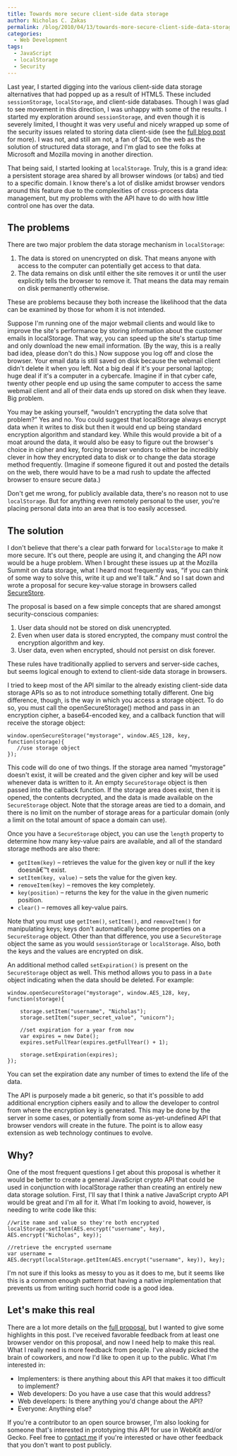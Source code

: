 ```yaml
---
title: Towards more secure client-side data storage
author: Nicholas C. Zakas
permalink: /blog/2010/04/13/towards-more-secure-client-side-data-storage/
categories:
  - Web Development
tags:
  - JavaScript
  - localStorage
  - Security
---
```

Last year, I started digging into the various client-side data storage alternatives that had popped up as a result of HTML5. These included `sessionStorage`, `localStorage`, and client-side databases. Though I was glad to see movement in this direction, I was unhappy with some of the results. I started my exploration around `sessionStorage`, and even though it is severely limited, I thought it was very useful and nicely wrapped up some of the security issues related to storing data client-side (see the [full blog post][1] for more). I was not, and still am not, a fan of SQL on the web as the solution of structured data storage, and I'm glad to see the folks at Microsoft and Mozilla moving in another direction.

That being said, I started looking at `localStorage`. Truly, this is a grand idea: a persistent storage area shared by all browser windows (or tabs) and tied to a specific domain. I know there's a lot of dislike amidst browser vendors around this feature due to the complexities of cross-process data management, but my problems with the API have to do with how little control one has over the data.

## The problems

There are two major problem the data storage mechanism in `localStorage`:

  1. The data is stored on unencrypted on disk. That means anyone with access to the computer can potentially get access to that data.
  2. The data remains on disk until either the site removes it or until the user explicitly tells the browser to remove it. That means the data may remain on disk permanently otherwise.

These are problems because they both increase the likelihood that the data can be examined by those for whom it is not intended.

Suppose I'm running one of the major webmail clients and would like to improve the site's performance by storing information about the customer emails in localStorage. That way, you can speed up the site's startup time and only download the new email information. (By the way, this is a really bad idea, please don't do this.) Now suppose you log off and close the browser. Your email data is still saved on disk because the webmail client didn't delete it when you left. Not a big deal if it's your personal laptop; huge deal if it's a computer in a cybercafe. Imagine if in that cyber cafe, twenty other people end up using the same computer to access the same webmail client and all of their data ends up stored on disk when they leave. Big problem.

You may be asking yourself, &#8220;wouldn't encrypting the data solve that problem?&#8221; Yes and no. You could suggest that localStorage always encrypt data when it writes to disk but then it would end up being standard encryption algorithm and standard key. While this would provide a bit of a moat around the data, it would also be easy to figure out the browser's choice in cipher and key, forcing browser vendors to either be incredibly clever in how they encrypted data to disk or to change the data storage method frequently. (Imagine if someone figured it out and posted the details on the web, there would have to be a mad rush to update the affected browser to ensure secure data.)

Don't get me wrong, for publicly available data, there's no reason not to use `localStorage`. But for anything even remotely personal to the user, you're placing personal data into an area that is too easily accessed.

## The solution

I don't believe that there's a clear path forward for `localStorage` to make it more secure. It's out there, people are using it, and changing the API now would be a huge problem. When I brought these issues up at the Mozilla Summit on data storage, what I heard most frequently was, &#8220;if you can think of some way to solve this, write it up and we'll talk.&#8221; And so I sat down and wrote a proposal for secure key-value storage in browsers called [SecureStore][2].

The proposal is based on a few simple concepts that are shared amongst security-conscious companies:

  1. User data should not be stored on disk unencrypted.
  2. Even when user data is stored encrypted, the company must control the encryption algorithm and key.
  3. User data, even when encrypted, should not persist on disk forever.

These rules have traditionally applied to servers and server-side caches, but seems logical enough to extend to client-side data storage in browsers.

I tried to keep most of the API similar to the already existing client-side data storage APIs so as to not introduce something totally different. One big difference, though, is the way in which you access a storage object. To do so, you must call the openSecureStorage() method and pass in an encryption cipher, a base64-encoded key, and a callback function that will receive the storage object:

    window.openSecureStorage("mystorage", window.AES_128, key, function(storage){
       //use storage object
    });

This code will do one of two things. If the storage area named &#8220;mystorage&#8221; doesn't exist, it will be created and the given cipher and key will be used whenever data is written to it. An empty `SecureStorage` object is then passed into the callback function. If the storage area does exist, then it is opened, the contents decrypted, and the data is made available on the `SecureStorage` object. Note that the storage areas are tied to a domain, and there is no limit on the number of storage areas for a particular domain (only a limit on the total amount of space a domain can use).

Once you have a `SecureStorage` object, you can use the `length` property to determine how many key-value pairs are available, and all of the standard storage methods are also there:

  * `getItem(key)` &#8211; retrieves the value for the given key or null if the key doesnâ€™t exist.
  * `setItem(key, value)` &#8211; sets the value for the given key.
  * `removeItem(key)` &#8211; removes the key completely.
  * `key(position)` &#8211; returns the key for the value in the given numeric position.
  * `clear()` &#8211; removes all key-value pairs.

Note that you must use `getItem()`, `setItem()`, and `removeItem()` for manipulating keys; keys don't automatically become properties on a `SecureStorage` object. Other than that difference, you use a `SecureStorage` object the same as you would `sessionStorage` or `localStorage`. Also, both the keys and the values are encrypted on disk.

An additional method called `setExpiration()` is present on the `SecureStorage` object as well. This method allows you to pass in a `Date` object indicating when the data should be deleted. For example:

    window.openSecureStorage("mystorage", window.AES_128, key, function(storage){
    
        storage.setItem("username", "Nicholas");
        storage.setItem("super_secret_value", "unicorn");
    
        //set expiration for a year from now
        var expires = new Date();
        expires.setFullYear(expires.getFullYear() + 1);
    
        storage.setExpiration(expires);
    });

You can set the expiration date any number of times to extend the life of the data.

The API is purposely made a bit generic, so that it's possible to add additional encryption ciphers easily and to allow the developer to control from where the encryption key is generated. This may be done by the server in some cases, or potentially from some as-yet-undefined API that browser vendors will create in the future. The point is to allow easy extension as web technology continues to evolve.

## Why?

One of the most frequent questions I get about this proposal is whether it would be better to create a general JavaScript crypto API that could be used in conjunction with localStorage rather than creating an entirely new data storage solution. First, I'll say that I think a native JavaScript crypto API would be great and I'm all for it. What I'm looking to avoid, however, is needing to write code like this:

    //write name and value so they're both encrypted
    localStorage.setItem(AES.encrypt("username", key), AES.encrypt("Nicholas", key));
    
    //retrieve the encrypted username
    var username = AES.decrypt(localStorage.getItem(AES.encrypt("username", key)), key);

I'm not sure if this looks as messy to you as it does to me, but it seems like this is a common enough pattern that having a native implementation that prevents us from writing such horrid code is a good idea.

## Let's make this real

There are a lot more details on the [full proposal][2], but I wanted to give some highlights in this post. I've received favorable feedback from at least one browser vendor on this proposal, and now I need help to make this real. What I really need is more feedback from people. I've already picked the brain of coworkers, and now I'd like to open it up to the public. What I'm interested in:

  * Implementers: is there anything about this API that makes it too difficult to implement?
  * Web developers: Do you have a use case that this would address?
  * Web developers: Is there anything you'd change about the API?
  * Everyone: Anything else?

If you're a contributor to an open source browser, I'm also looking for someone that's interested in prototyping this API for use in WebKit and/or Gecko. Feel free to [contact me][3] if you're interested or have other feedback that you don't want to post publicly.

 [1]: https://humanwhocodes.com/blog/2009/07/21/introduction-to-sessionstorage/
 [2]: https://humanwhocodes.com/blog/securestore-proposal/
 [3]: https://humanwhocodes.com/contact/
